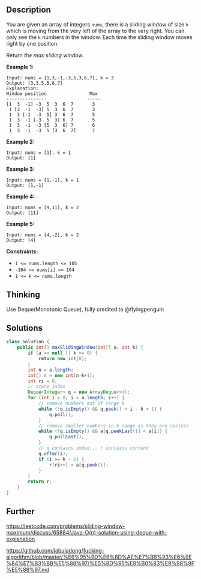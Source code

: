 ## Description

You are given an array of integers `nums`, there is a sliding window of size `k` which is moving from the very left of the array to the very right. You can only see the `k` numbers in the window. Each time the sliding window moves right by one position.

Return *the max sliding window*.

 

**Example 1:**

```
Input: nums = [1,3,-1,-3,5,3,6,7], k = 3
Output: [3,3,5,5,6,7]
Explanation: 
Window position                Max
---------------               -----
[1  3  -1] -3  5  3  6  7       3
 1 [3  -1  -3] 5  3  6  7       3
 1  3 [-1  -3  5] 3  6  7       5
 1  3  -1 [-3  5  3] 6  7       5
 1  3  -1  -3 [5  3  6] 7       6
 1  3  -1  -3  5 [3  6  7]      7
```

**Example 2:**

```
Input: nums = [1], k = 1
Output: [1]
```

**Example 3:**

```
Input: nums = [1,-1], k = 1
Output: [1,-1]
```

**Example 4:**

```
Input: nums = [9,11], k = 2
Output: [11]
```

**Example 5:**

```
Input: nums = [4,-2], k = 2
Output: [4]
```

 

**Constraints:**

- `1 <= nums.length <= 105`
- `-104 <= nums[i] <= 104`
- `1 <= k <= nums.length`

## Thinking

Use Deque(Monotonic Queue), fully credited to @flyingpenguin

## Solutions

~~~java
class Solution {
    public int[] maxSlidingWindow(int[] a, int k) {		
		if (a == null || k <= 0) {
			return new int[0];
		}
		int n = a.length;
		int[] r = new int[n-k+1];
		int ri = 0;
		// store index
		Deque<Integer> q = new ArrayDeque<>();
		for (int i = 0; i < a.length; i++) {
			// remove numbers out of range k
			while (!q.isEmpty() && q.peek() < i - k + 1) {
				q.poll();
			}
			// remove smaller numbers in k range as they are useless
			while (!q.isEmpty() && a[q.peekLast()] < a[i]) {
				q.pollLast();
			}
			// q contains index... r contains content
			q.offer(i);
			if (i >= k - 1) {
				r[ri++] = a[q.peek()];
			}
		}
		return r;
	}
}
~~~



## Further

https://leetcode.com/problems/sliding-window-maximum/discuss/65884/Java-O(n)-solution-using-deque-with-explanation

https://github.com/labuladong/fucking-algorithm/blob/master/%E6%95%B0%E6%8D%AE%E7%BB%93%E6%9E%84%E7%B3%BB%E5%88%97/%E5%8D%95%E8%B0%83%E9%98%9F%E5%88%97.md